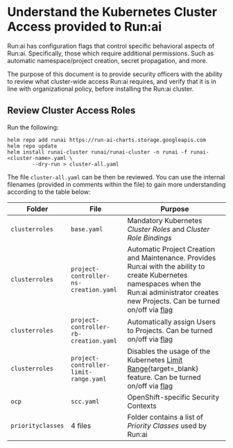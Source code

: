 # Understand the Kubernetes Cluster Access provided to Run:ai

Run:ai has configuration flags that control specific behavioral aspects of Run:ai. Specifically, those which require additional permissions. Such as automatic namespace/project creation, secret propagation, and more.

The purpose of this document is to provide security officers with the ability to review what cluster-wide access Run:ai requires, and verify that it is in line with organizational policy, before installing the Run:ai cluster.

## Review Cluster Access Roles

Run the following:

```
helm repo add runai https://run-ai-charts.storage.googleapis.com
helm repo update
helm install runai-cluster runai/runai-cluster -n runai -f runai-<cluster-name>.yaml \
        --dry-run > cluster-all.yaml
```

The file `cluster-all.yaml` can be then be reviewed. You can use the internal filenames (provided in comments within the file) to gain more understanding according to the table below:

| Folder            | File                                  | Purpose                                                                                                                                                                                                                                                        |
| ----------------- | ------------------------------------- | -------------------------------------------------------------------------------------------------------------------------------------------------------------------------------------------------------------------------------------------------------------- |
| `clusterroles`    | `base.yaml`                           | Mandatory Kubernetes _Cluster Roles_ and _Cluster Role Bindings_                                                                                                                                                                                               |
| `clusterroles`    | `project-controller-ns-creation.yaml` | Automatic Project Creation and Maintenance. Provides Run:ai with the ability to create Kubernetes namespaces when the Run:ai administrator creates new Projects. Can be turned on/off via [flag](../../runai-setup/cluster-setup/customize-cluster-install.md) |
| `clusterroles`    | `project-controller-rb-creation.yaml` | Automatically assign Users to Projects. Can be turned on/off via [flag](../../runai-setup/cluster-setup/customize-cluster-install.md)                                                                                                                          |
| `clusterroles`    | `project-controller-limit-range.yaml` | Disables the usage of the Kubernetes [Limit Range](https://kubernetes.io/docs/concepts/policy/limit-range/){target=\_blank} feature. Can be turned on/off via [flag](../../runai-setup/cluster-setup/customize-cluster-install.md)                             |
| `ocp`             | `scc.yaml`                            | OpenShift-specific Security Contexts                                                                                                                                                                                                                           |
| `priorityclasses` | 4 files                               | Folder contains a list of _Priority Classes_ used by Run:ai                                                                                                                                                                                                    |
